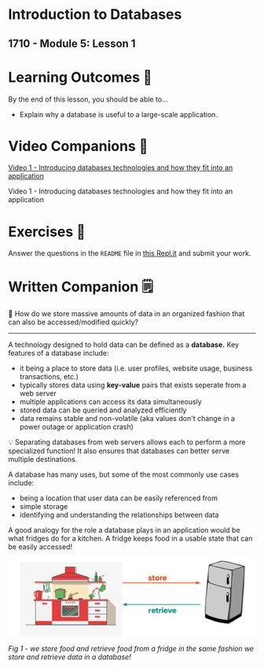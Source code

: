 # Introduction to Databases

## 1710 - Module 5: Lesson 1

# Learning Outcomes 💫

By the end of this lesson, you should be able to...

- Explain why a database is useful to a large-scale application.

# Video Companions 🎥

[Video 1 - Introducing databases technologies and how they fit into an application](https://youtu.be/2K8eT3VfnuA)

Video 1 - Introducing databases technologies and how they fit into an application

# Exercises 💪

Answer the questions in the `README` file in [](https://repl.it/team/WEB11/Module-51Introduction-to-Databases)[this Repl.it](https://repl.it/team/WebArchitecture/Module-51Introduction-to-Databases) and submit your work.

# Written Companion 🗒

<aside>
🤔 How do we store massive amounts of data in an organized fashion that can also be accessed/modified quickly?

</aside>

---

A technology designed to hold data can be defined as a **database.** Key features of a database include:

- it being a place to store data (i.e. user profiles, website usage, business transactions, etc.)
- typically stores data using **key-value** pairs that exists seperate from a web server
- multiple applications can access its data simultaneously
- stored data can be queried and analyzed efficiently
- data remains stable and non-volatile (aka values don't change in a power outage or application crash)

<aside>
💡 Separating databases from web servers allows each to perform a more specialized function! It also ensures that databases can better serve multiple destinations.

</aside>

A database has many uses, but some of the most commonly use cases include:

- being a location that user data can be easily referenced from
- simple storage
- identifying and understanding the relationships between data

A good analogy for the role a database plays in an application would be what fridges do for a kitchen. A fridge keeps food in a usable state that can be easily accessed!

![untitled.png](Untitled.png)

*Fig 1 - we store food and retrieve food from a fridge in the same fashion we store and retrieve data in a database!*